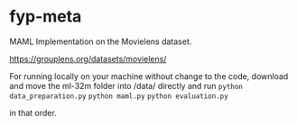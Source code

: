 # fyp-meta
MAML Implementation on the Movielens dataset.

https://grouplens.org/datasets/movielens/

For running locally on your machine without change to the code, download and move the ml-32m folder into /data/ directly and run 
`python data_preparation.py`
`python maml.py`
`python evaluation.py`

in that order.
